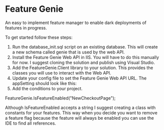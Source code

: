 # Feature Genie
An easy to implement feature manager to enable dark deployments of features in progress.

To get started follow these steps:
1) Run the database_init.sql script on an existing database. This will create a new schema called genie that is used by the web API.
2) Install the Feature Genie Web API in IIS.  You will have to do this manually for now.  I suggest cloning the solution and publish using Visual Studio.
3) Add the FeatureGenie.Client library to your solution.  This provides the classes you will use to interact with the Web API.  
4) Update your config file to set the Feature Genie Web API URL. The appSetting should look like this: <add key="FeatureGenieURL" value="https://featuregenie.domain.com" />
5) Add the conditions to your project.  

FeatureGenie.IsFeatureEnabled("NewCheckoutPage");

Although IsFeatureEnabled accepts a string I suggest creating a class with constants for your features.  This way when you decide you want to remove a feature flag because the feature will always be enabled you can use the IDE to find all references.
